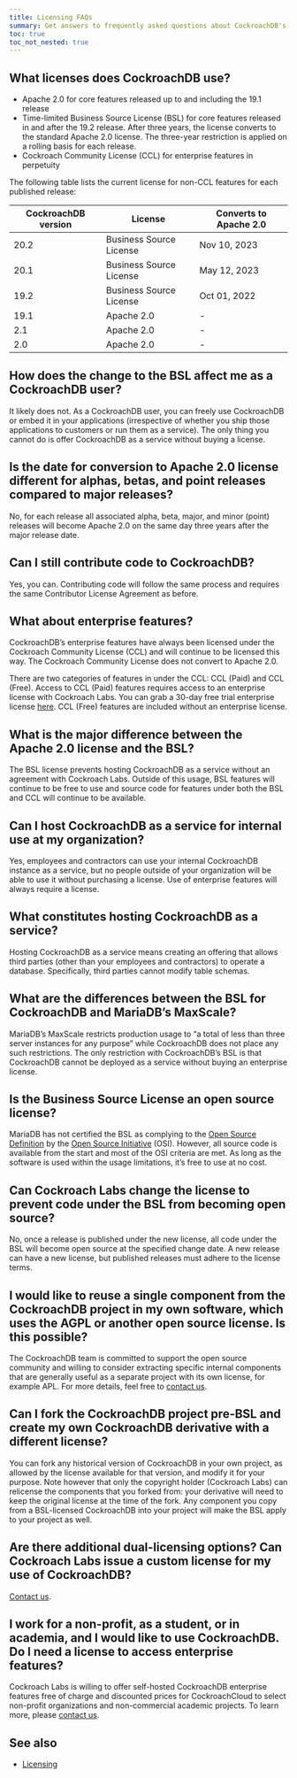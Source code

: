 ```yaml
---
title: Licensing FAQs
summary: Get answers to frequently asked questions about CockroachDB's Licenses.
toc: true
toc_not_nested: true
---
```


## What licenses does CockroachDB use?

- Apache 2.0 for core features released up to and including the 19.1 release
- Time-limited Business Source License (BSL) for core features released in and after the 19.2 release. After three years, the license converts to the standard Apache 2.0 license. The three-year restriction is applied on a rolling basis for each release.
- Cockroach Community License (CCL) for enterprise features in perpetuity

The following table lists the current license for non-CCL features for each published release:


CockroachDB version | License | Converts to Apache 2.0   
--------------------|---------|----------------------------
20.2 | Business Source License | Nov 10, 2023 
20.1 | Business Source License | May 12, 2023  
19.2 | Business Source License | Oct 01, 2022
19.1 | Apache 2.0 | -                          
2.1 | Apache 2.0 | -
2.0 | Apache 2.0 | -

## How does the change to the BSL affect me as a CockroachDB user?

It likely does not. As a CockroachDB user, you can freely use CockroachDB or embed it in your applications (irrespective of whether you ship those applications to customers or run them as a service). The only thing you cannot do is offer CockroachDB as a service without buying a license.

## Is the date for conversion to Apache 2.0 license different for alphas, betas, and point releases compared to major releases?

No, for each release all associated alpha, beta, major, and minor (point) releases will become Apache 2.0 on the same day three years after the major release date.

## Can I still contribute code to CockroachDB?

Yes, you can. Contributing code will follow the same process and requires the same Contributor License Agreement as before.

## What about enterprise features?

CockroachDB’s enterprise features have always been licensed under the Cockroach Community License (CCL) and will continue to be licensed this way. The Cockroach Community License does not convert to Apache 2.0.

There are two categories of features in under the CCL: CCL (Paid) and CCL (Free). Access to CCL (Paid) features requires access to an enterprise license with Cockroach Labs. You can grab a 30-day free trial enterprise license [here](https://www.cockroachlabs.com/get-cockroachdb). CCL (Free) features are included without an enterprise license.

## What is the major difference between the Apache 2.0 license and the BSL?

The BSL license prevents hosting CockroachDB as a service without an agreement with Cockroach Labs. Outside of this usage, BSL features will continue to be free to use and source code for features under both the BSL and CCL will continue to be available.

## Can I host CockroachDB as a service for internal use at my organization?

Yes, employees and contractors can use your internal CockroachDB instance as a service, but no people outside of your organization will be able to use it without purchasing a license. Use of enterprise features will always require a license.

## What constitutes hosting CockroachDB as a service?

Hosting CockroachDB as a service means creating an offering that allows third parties (other than your employees and contractors) to operate a database. Specifically, third parties cannot modify table schemas.

## What are the differences between the BSL for CockroachDB and MariaDB’s MaxScale?

MariaDB’s MaxScale restricts production usage to “a total of less than three server instances for any purpose” while CockroachDB does not place any such restrictions. The only restriction with CockroachDB’s BSL is that CockroachDB cannot be deployed as a service without buying an enterprise license.

## Is the Business Source License an open source license?

MariaDB has not certified the BSL as complying to the [Open Source Definition](https://en.wikipedia.org/wiki/The_Open_Source_Definition) by the [Open Source Initiative](https://en.wikipedia.org/wiki/Open_Source_Initiative) (OSI). However, all source code is available from the start and most of the OSI criteria are met. As long as the software is used within the usage limitations, it’s free to use at no cost.

## Can Cockroach Labs change the license to prevent code under the BSL from becoming open source?

No, once a release is published under the new license, all code under the BSL will become open source at the specified change date. A new release can have a new license, but published releases must adhere to the license terms.

## I would like to reuse a single component from the CockroachDB project in my own software, which uses the AGPL or another open source license. Is this possible?

The CockroachDB team is committed to support the open source community and willing to  consider extracting specific internal components that are generally useful as a separate project with its own license, for example APL. For more details, feel free to [contact us](https://support.cockroachlabs.com/hc/en-us).

## Can I fork the CockroachDB project pre-BSL and create my own CockroachDB derivative with a different license?

You can fork any historical version of CockroachDB in your own project, as allowed by the license available for that version, and modify it for your purpose. Note however that only the copyright holder (Cockroach Labs) can relicense the components that you forked from: your derivative will need to keep the original license at the time of the fork. Any component you copy from a BSL-licensed CockroachDB into your project will make the BSL apply to your project as well.

## Are there additional dual-licensing options? Can Cockroach Labs issue a custom license for my use of CockroachDB?

[Contact us](https://support.cockroachlabs.com/hc/en-us).

## I work for a non-profit, as a student, or in academia, and I would like to use CockroachDB. Do I need a license to access enterprise features?

Cockroach Labs is willing to offer self-hosted CockroachDB enterprise features free of charge and discounted prices for CockroachCloud to select non-profit organizations and non-commercial academic projects. To learn more, please [contact us](https://support.cockroachlabs.com/hc/en-us).

## See also

- [Licensing](licensing.html)